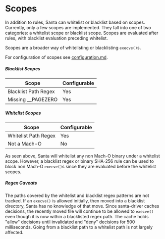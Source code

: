 # Scopes

In addition to rules, Santa can whitelist or blacklist based on scopes. Currently, only a few scopes are implemented. They fall into one of two categories: a whitelist scope or blacklist scope. Scopes are evaluated after rules, with blacklist evaluation preceding whitelist.

Scopes are a broader way of whitelisting or blacklisting `execve()`s.

For configuration of scopes see [configuration.md](../deployment/configuration.md).

##### Blacklist Scopes

| Scope                | Configurable |
| -------------------- | ------------ |
| Blacklist Path Regex | Yes          |
| Missing __PAGEZERO   | Yes          |

##### Whitelist Scopes

| Scope                | Configurable |
| -------------------- | ------------ |
| Whitelist Path Regex | Yes          |
| Not a Mach-O         | No           |

As seen above, Santa will whitelist any non Mach-O binary under a whitelist scope. However, a blacklist regex or binary SHA-256 rule can be used to block non Mach-O `execve()`s since they are evaluated before the whitelist scopes.

##### Regex Caveats

The paths covered by the whitelist and blacklist regex patterns are not tracked. If an `execve()` is allowed initially, then moved into a blacklist directory, Santa has no knowledge of that move. Since santa-driver caches decisions, the recently moved file will continue to be allowed to `execve()` even though it is now within a blacklisted regex path. The cache holds "allow" decisions until invalidated and "deny" decisions for 500 milliseconds. Going from a blacklist path to a whitelist path is not largely affected.